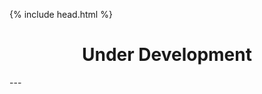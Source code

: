 {% include head.html %}

[//]: # (ALWAYS INCLUDE HEAD)

<h1 style="text-align: center;">Under Development</h1>
---

